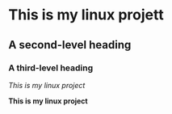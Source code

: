 
# This is my linux projett
## A second-level heading
### A third-level heading

*This is my linux project*

**This is my linux project**
